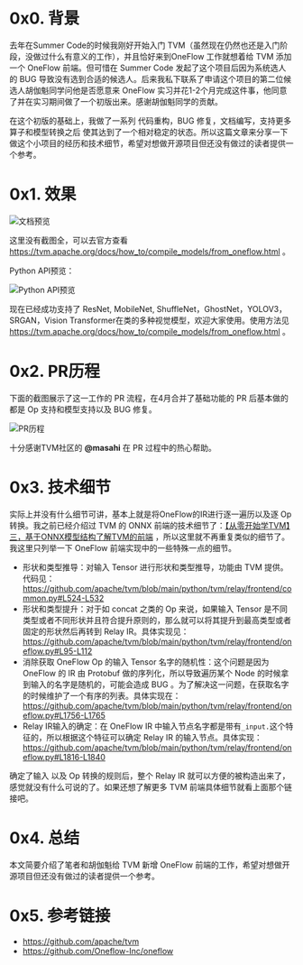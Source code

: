 # 0x0. 背景
去年在Summer Code的时候我刚好开始入门 TVM（虽然现在仍然也还是入门阶段，没做过什么有意义的工作），并且恰好来到OneFlow 工作就想着给 TVM 添加一个 OneFlow 前端。但可惜在 Summer Code 发起了这个项目后因为系统选人的 BUG 导致没有选到合适的候选人。后来我私下联系了申请这个项目的第二位候选人胡伽魁同学问他是否愿意来 OneFlow 实习并花1-2个月完成这件事，他同意了并在实习期间做了一个初版出来。感谢胡伽魁同学的贡献。

在这个初版的基础上，我做了一系列 代码重构，BUG 修复，文档编写，支持更多算子和模型转换之后 使其达到了一个相对稳定的状态。所以这篇文章来分享一下做这个小项目的经历和技术细节，希望对想做开源项目但还没有做过的读者提供一个参考。

# 0x1. 效果

![文档预览](https://img-blog.csdnimg.cn/2b5e886ca6894adf82dd71d0a6dc5a33.png)

这里没有截图全，可以去官方查看 https://tvm.apache.org/docs/how_to/compile_models/from_oneflow.html 。

Python API预览：

![Python API预览](https://img-blog.csdnimg.cn/9a88a95ce51e4e13b122183325a74240.png)

现在已经成功支持了 ResNet, MobileNet, ShuffleNet，GhostNet，YOLOV3，SRGAN，Vision Transformer在类的多种视觉模型，欢迎大家使用。使用方法见 https://tvm.apache.org/docs/how_to/compile_models/from_oneflow.html 。


# 0x2. PR历程

下面的截图展示了这一工作的 PR 流程，在4月合并了基础功能的 PR 后基本做的都是 Op 支持和模型支持以及 BUG 修复。

![PR历程](https://img-blog.csdnimg.cn/e5537b3365a845f8a08dfc1de7f9fc46.png)

十分感谢TVM社区的 **@masahi** 在 PR 过程中的热心帮助。 

# 0x3. 技术细节
实际上并没有什么细节可讲，基本上就是将OneFlow的IR进行逐一遍历以及逐 Op 转换。我之前已经介绍过 TVM 的 ONNX 前端的技术细节了：[【从零开始学TVM】三，基于ONNX模型结构了解TVM的前端](https://mp.weixin.qq.com/s/KFxd3zf76EP3DFcCAPZjvQ)  ，所以这里就不再重复类似的细节了。我这里只列举一下 OneFlow 前端实现中的一些特殊一点的细节。

- 形状和类型推导：对输入 Tensor 进行形状和类型推导，功能由 TVM 提供。代码见：https://github.com/apache/tvm/blob/main/python/tvm/relay/frontend/common.py#L524-L532
- 形状和类型提升：对于如 concat 之类的 Op 来说，如果输入 Tensor 是不同类型或者不同形状并且符合提升原则的，那么就可以将其提升到最高类型或者固定的形状然后再转到 Relay IR。具体实现见：https://github.com/apache/tvm/blob/main/python/tvm/relay/frontend/oneflow.py#L95-L112
- 消除获取 OneFlow Op 的输入 Tensor 名字的随机性：这个问题是因为 OneFlow 的 IR 由 Protobuf 做的序列化，所以导致遍历某个 Node 的时候拿到输入的名字是随机的，可能会造成 BUG 。为了解决这一问题，在获取名字的时候维护了一个有序的列表。具体实现在：https://github.com/apache/tvm/blob/main/python/tvm/relay/frontend/oneflow.py#L1756-L1765
- Relay IR输入的确定：在 OneFlow IR 中输入节点名字都是带有`_input.`这个特征的，所以根据这个特征可以确定 Relay IR 的输入节点。具体实现：https://github.com/apache/tvm/blob/main/python/tvm/relay/frontend/oneflow.py#L1816-L1840

确定了输入 以及 Op 转换的规则后，整个 Relay IR 就可以方便的被构造出来了，感觉就没有什么可说的了。如果还想了解更多 TVM 前端具体细节就看上面那个链接吧。

# 0x4. 总结

本文简要介绍了笔者和胡伽魁给 TVM 新增 OneFlow 前端的工作，希望对想做开源项目但还没有做过的读者提供一个参考。

# 0x5. 参考链接
- https://github.com/apache/tvm
- https://github.com/Oneflow-Inc/oneflow